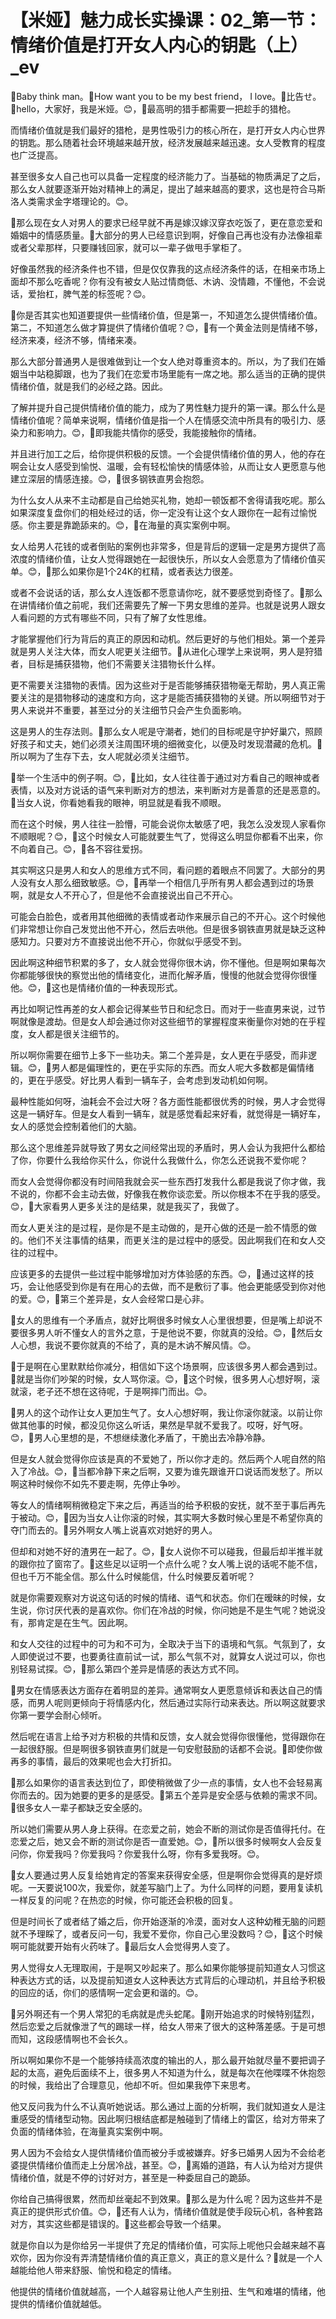 # 【米娅】魅力成长实操课：02_第一节：情绪价值是打开女人内心的钥匙（上）_ev

🎼Baby think man。🎼How want you to be my best friend， I love。🎼比告せ。🎼hello，大家好，我是米娅。😊，🎼最高明的猎手都需要一把趁手的猎枪。

而情绪价值就是我们最好的猎枪，是男性吸引力的核心所在，是打开女人内心世界的钥匙。那么随着社会环境越来越开放，经济发展越来越迅速。女人受教育的程度也广泛提高。

甚至很多女人自己也可以具备一定程度的经济能力了。当基础的物质满足了之后，那么女人就要逐渐开始对精神上的满足，提出了越来越高的要求，这也是符合马斯洛人类需求金字塔理论的。😊。

🎼那么现在女人对男人的要求已经早就不再是嫁汉嫁汉穿衣吃饭了，更在意恋爱和婚姻中的情感质量。🎼大部分的男人已经意识到啊，好像自己再也没有办法像祖辈或者父辈那样，只要赚钱回家，就可以一辈子做甩手掌柜了。

好像虽然我的经济条件也不错，但是仅仅靠我的这点经济条件的话，在相亲市场上面却不那么吃香呢？你有没有被女人贴过情商低、木讷、没情趣，不懂他，不会说话，爱抬杠，脾气差的标签呢？😊。

🎼你是否其实也知道要提供一些情绪价值，但是第一，不知道怎么提供情绪价值。第二，不知道怎么做才算提供了情绪价值呢？😊，🎼有一个黄金法则是情绪不够，经济来凑，经济不够，情绪来凑。

那么大部分普通男人是很难做到让一个女人绝对尊重资本的。所以，为了我们在婚姻当中站稳脚跟，也为了我们在恋爱市场里能有一席之地。那么适当的正确的提供情绪价值，就是我们的必经之路。因此。

了解并提升自己提供情绪价值的能力，成为了男性魅力提升的第一课。那么什么是情绪价值呢？简单来说啊，情绪价值是指一个人在情感交流中所具有的吸引力、感染力和影响力。😊，🎼即我能共情你的感受，我能接触你的情绪。

并且进行加工之后，给你提供积极的反馈。一个会提供情绪价值的男人，他的存在啊会让女人感受到愉悦、温暖，会有轻松愉快的情感体验，从而让女人更愿意与他建立深层的情感连接。😊，🎼很多钢铁直男会抱怨。

为什么女人从来不主动都是自己给她买礼物，她却一顿饭都不舍得请我吃呢。那么如果深度复盘你们的相处经过的话，你一定没有让这个女人跟你在一起有过愉悦感。你主要是靠跪舔来的。😊，🎼在海量的真实案例中啊。

女人给男人花钱的或者倒贴的案例也非常多，但是背后的逻辑一定是男方提供了高浓度的情绪价值，让女人觉得跟她在一起很快乐，所以女人会愿意为了情绪价值买单。😊，🎼那么如果你是1个24K的杠精，或者表达力很差。

或者不会说话的话，那么女人连饭都不愿意请你吃，就不要感觉到奇怪了。🎼那么在讲情绪价值之前呢，我们还需要先了解一下男女思维的差异。也就是说男人跟女人看问题的方式有哪些不同，只有了解了女性思维。

才能掌握他们行为背后的真正的原因和动机。然后更好的与他们相处。第一个差异就是男人关注大体，而女人呢更关注细节。🎼从进化心理学上来说啊，男人是狩猎者，目标是捕获猎物，他们不需要关注猎物长什么样。

更不需要关注猎物的表情。因为这些对于是否能够捕获猎物毫无帮助，男人真正需要关注的是猎物移动的速度和方向，这才是能否捕获猎物的关键。所以啊细节对于男人来说并不重要，甚至过分的关注细节只会产生负面影响。

这是男人的生存法则。🎼那么女人呢是守潮者，她们的目标呢是守护好巢穴，照顾好孩子和丈夫，她们必须关注周围环境的细微变化，以便及时发现潜藏的危机。🎼所以啊为了生存下去，女人呢就必须关注细节。

🎼举一个生活中的例子啊。😊，🎼比如，女人往往善于通过对方看自己的眼神或者表情，以及对方说话的语气来判断对方的想法，来判断对方是善意的还是恶意的。🎼当女人说，你看她看我的眼神，明显就是看我不顺眼。

而在这个时候，男人往往一脸懵，可能会说你太敏感了吧，我怎么没发现人家看你不顺眼呢？😊，🎼这个时候女人可能就要生气了，觉得这么明显你都看不出来，你不向着自己。😊，🎼各不容往爱拐。

其实啊这只是男人和女人的思维方式不同，看问题的着眼点不同罢了。大部分的男人没有女人那么细致敏感。😊，🎼再举一个相信几乎所有男人都会遇到过的场景啊，就是女人不开心了，但是他不会直接说出自己不开心。

可能会白脸色，或者用其他细微的表情或者动作来展示自己的不开心。这个时候他们非常想让你自己发觉出他不开心，然后去哄他。但是很多钢铁直男就是缺乏这种感知力。只要对方不直接说出他不开心，你就似乎感受不到。

因此啊这种细节积累的多了，女人就会觉得你很木讷，你不懂他。但是啊如果每次你都能够很快的察觉出他的情绪变化，进而化解矛盾，慢慢的他就会觉得你很懂他。😊，🎼这也是情绪价值的一种表现形式。

再比如啊记性再差的女人都会记得某些节日和纪念日。而对于一些直男来说，过节啊就像是渡劫。但是女人却会通过你对这些细节的掌握程度来衡量你对她的在乎程度，女人都是很关注细节的。

所以啊你需要在细节上多下一些功夫。第二个差异是，女人更在乎感受，而非逻辑。😊，🎼男人都是偏理性的，更在乎实际的东西。而女人呢大多数都是偏情绪的，更在乎感受。好比男人看到一辆车子，会考虑到发动机如何啊。

最种性能如何呀，油耗会不会过大呀？各方面性能都很优秀的时候，男人才会觉得这是一辆好车。但是女人看到一辆车，就是感觉看起来好看，就觉得是一辆好车，女人的感觉会控制着他们的大脑。

那么这个思维差异就导致了男女之间经常出现的矛盾时，男人会认为我把什么都给了你，你要什么我给你买什么，你说什么我做什么，你怎么还说我不爱你呢？

而女人会觉得你都没有时间陪我就会买一些东西打发我什么都是我说了你才做，我不说的，你都不会主动去做，好像我在教你谈恋爱。所以你根本不在乎我的感受。😊，🎼大家看男人更多关注的是结果，就是我买了，我做了。

而女人更关注的是过程，是你是不是主动做的，是开心做的还是一脸不情愿的做的。他们不关注事情的结果，而更关注的是过程中的感受。因此啊我们在和女人交往的过程中。

应该更多的去提供一些过程中能够增加对方体验感的东西。😊，🎼通过这样的技巧，会让他感受到你是有在用心的去做，而不是敷衍了事。他会更能感受到你对他的爱。😊，🎼第三个差异是，女人会经常口是心非。

🎼女人的思维有一个矛盾点，就好比啊很多时候女人心里很想要，但是嘴上却说不要很多男人听不懂女人的言外之意，于是他说不要，你就真的没给。😊，🎼然后女人心想，我说不要你就真的不给了，真的是木讷不解风情。😊。

🎼于是啊在心里默默给你减分，相信如下这个场景啊，应该很多男人都会遇到过。🎼就是当你们吵架的时候，女人骂你滚。😊，🎼这个时候，很多男人心想好啊，滚就滚，老子还不想在这待呢，于是啊摔门而出。😊。

🎼男人的这个动作让女人更加生气了。女人心想好啊，我让你滚你就滚。以前让你做其他事的时候，都没见你这么听话，果然是早就不爱我了。哎呀，好气呀。😊，🎼男人心里想的是，不想继续激化矛盾了，干脆出去冷静冷静。

但是女人就会觉得你应该是真的不爱她了，所以你才走的。然后两个人呢自然的陷入了冷战。😊，🎼当都冷静下来之后啊，又要为谁先跟谁开口说话而发愁了。所以啊这种时候你不如先不要走啊，先停止争吵。

等女人的情绪啊稍微稳定下来之后，再适当的给予积极的安抚，就不至于事后再先于被动。😊，🎼因为当女人让你滚的时候，其实啊大多数时候心里是不希望你真的夺门而去的。🎼另外啊女人嘴上说喜欢对她好的男人。

但却和对她不好的渣男在一起了。😊，🎼女人说你不可以碰我，但最后却半推半就的跟你拉了窗帘了。🎼这些足以证明一个点什么呢？女人嘴上说的话呢不能不信，但也千万不能全信。那么什么时候能信，什么时候要反着听呢？

就是你需要观察对方说这句话的时候的情绪、语气和状态。你们在暧昧的时候，女生说，你讨厌代表的是喜欢你。你们在冷战的时候，你问她是不是生气呢？她说没有，那肯定是在生气。因此啊。

和女人交往的过程中的可为和不可为，全取决于当下的语境和气氛。气氛到了，女人即使说过不要，也要勇往直前试一试，那么气氛不对，就算女人说过可以，你也别轻易试探。😊，🎼那么第四个差异是情感的表达方式不同。

🎼男女在情感表达方面存在着明显的差异。通常啊女人更愿意倾诉和表达自己的情感，而男人呢则更倾向于将情感内化，然后通过实际行动来表达。所以啊这就要求你第一要学会耐心倾听。

然后呢在语言上给予对方积极的共情和反馈，女人就会觉得你很懂他，觉得跟你在一起很舒服。但是啊很多钢铁直男们就是一句安慰鼓励的话都不会说。🎼即使你做再多的事情，最后的效果呢也会大打折扣。

🎼那么如果你的语言表达到位了，即使稍微做了少一点的事情，女人也不会轻易离你而去的。因为她要的更多的是感受。🎼第五个差异是安全感与依赖的需求不同。🎼很多女人一辈子都缺乏安全感的。

所以她们需要从男人身上获得。在恋爱之前，她会不断的测试你是否值得托付。在恋爱之后，她又会不断的测试你是否一直爱她。😊，🎼所以很多时候啊女人会反复问你，你爱我吗？你爱我吗？你爱我什么呀，你有多爱我呀。😊。

🎼女人要通过男人反复给她肯定的答案来获得安全感，但是啊你会觉得真的是好烦呢。一天要说100次，我爱你，就差写脑门上了。为什么同样的问题，要用复读机一样反复的问呢？在热恋的时候，你可能还会积极的回复。

但是时间长了或者结了婚之后，你开始逐渐的冷漠，面对女人这种幼稚无脑的问题就不予理睬了，或者反问一句，我爱不爱你，你自己心里没数吗？😊，🎼这个时候啊可能就要开始有火药味了。🎼最后女人会觉得男人变了。

男人觉得女人无理取闹，于是啊又吵起来了。那么如果你能够提前知道女人习惯这种表达方式的话，以及提前知道女人这种表达方式背后的心理动机，并且给予积极的回应的话，你们的感情啊一定会更和谐的。😊。

🎼另外啊还有一个男人常犯的毛病就是虎头蛇尾。🎼刚开始追求的时候特别猛烈，然后恋爱之后就像泄了气的踢球一样，给女人带来了很大的这种落差感。于是可想而知，这段感情啊也不会长久。

所以啊如果你不是一个能够持续高浓度的输出的人，那么最开始就尽量不要把调子起的太高，避免后面续不上，很多男人不知道为什么，就是每次在他喋喋不休抱怨的时候，我给出了合理意见，他却不听。但如果我停下来思考。

他又反问我为什么不认真听她说话。那么通过上面的分析啊，我们就知道女人是注重感受的情绪型动物。因此啊归根结底都是触碰到了情绪上的雷区，给对方带来了负面的情绪体验，在海量真实案例中啊。

男人因为不会给女人提供情绪价值而被分手或被嫌弃。好多已婚男人因为不会给老婆提供情绪价值而走上分居冷战，甚至。😊，🎼离婚的道路，有人认为给对方提供情绪价值，就是不停的讨好对方，甚至是一种委屈自己的跪舔。

你给自己搞得很累，然而却丝毫起不到效果。🎼那么是为什么呢？因为这些并不是真正的提供形式价值。😊，🎼还有人认为，情绪价值就是使手段玩心机，各种套路对方，其实这些都是错误的。🎼这些都会导致一个结果。

就是你自以为是你给另一半提供了充足的情绪价值，可实际上呢他只会越来越不喜欢你，因为你没有弄清楚情绪价值的真正意义，真正的意义是什么？🎼就是一个人越能给他人带来舒服、愉悦和稳定的情绪。

他提供的情绪价值就越高，一个人越容易让他人产生别扭、生气和难堪的情绪，他提供的情绪价值就越低。